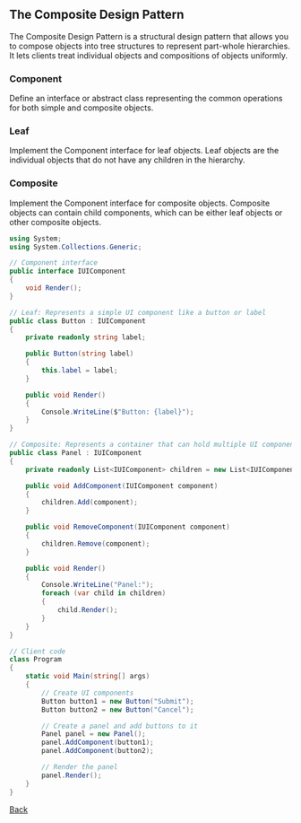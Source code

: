 ## The Composite Design Pattern

The Composite Design Pattern is a structural design pattern that allows you to compose objects into tree structures to represent part-whole hierarchies. It lets clients treat individual objects and compositions of objects uniformly.

### Component
Define an interface or abstract class representing the common operations for both simple and composite objects.

### Leaf
Implement the Component interface for leaf objects. Leaf objects are the individual objects that do not have any children in the hierarchy.

### Composite
Implement the Component interface for composite objects. Composite objects can contain child components, which can be either leaf objects or other composite objects.

```csharp
using System;
using System.Collections.Generic;

// Component interface
public interface IUIComponent
{
    void Render();
}

// Leaf: Represents a simple UI component like a button or label
public class Button : IUIComponent
{
    private readonly string label;

    public Button(string label)
    {
        this.label = label;
    }

    public void Render()
    {
        Console.WriteLine($"Button: {label}");
    }
}

// Composite: Represents a container that can hold multiple UI components
public class Panel : IUIComponent
{
    private readonly List<IUIComponent> children = new List<IUIComponent>();

    public void AddComponent(IUIComponent component)
    {
        children.Add(component);
    }

    public void RemoveComponent(IUIComponent component)
    {
        children.Remove(component);
    }

    public void Render()
    {
        Console.WriteLine("Panel:");
        foreach (var child in children)
        {
            child.Render();
        }
    }
}

// Client code
class Program
{
    static void Main(string[] args)
    {
        // Create UI components
        Button button1 = new Button("Submit");
        Button button2 = new Button("Cancel");

        // Create a panel and add buttons to it
        Panel panel = new Panel();
        panel.AddComponent(button1);
        panel.AddComponent(button2);

        // Render the panel
        panel.Render();
    }
}
```
[Back](../README.md/#composite)
